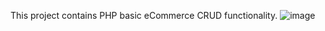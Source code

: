 This project contains PHP basic eCommerce CRUD functionality.
![image](https://user-images.githubusercontent.com/58625165/178534209-1f91afdf-bb60-44c8-942b-f0522bdcf031.png)
